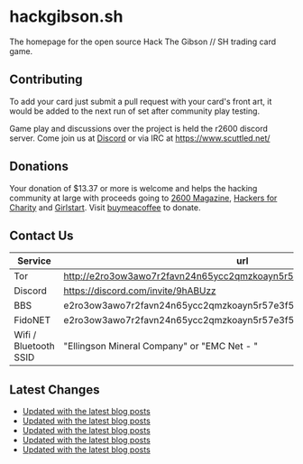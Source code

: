# hackgibson.sh
The homepage for the open source Hack The Gibson // SH trading card game.


## Contributing

To add your card just submit a pull request with your card's front art, it would be added to the next run of set after community play testing.

Game play and discussions over the project is held the r2600 discord server. Come join us at [Discord](https://discord.com/invite/9hABUzz) or via IRC at https://www.scuttled.net/


## Donations

Your donation of $13.37 or more is welcome and helps the hacking community at large with proceeds going to [2600 Magazine](https://2600.com/), [Hackers for Charity](https://hackersforcharity.org) and [Girlstart](https://girlstart.org).  Visit [buymeacoffee](https://www.buymeacoffee.com/hackgibson.sh) to donate.


## Contact Us

Service | url
-|-
Tor | http://e2ro3ow3awo7r2favn24n65ycc2qmzkoayn5r57e3f56nvjwdcgg32ad.onion
Discord | https://discord.com/invite/9hABUzz
BBS | e2ro3ow3awo7r2favn24n65ycc2qmzkoayn5r57e3f56nvjwdcgg32ad.onion:23
FidoNET | e2ro3ow3awo7r2favn24n65ycc2qmzkoayn5r57e3f56nvjwdcgg32ad.onion:24554
Wifi / Bluetooth SSID | "Ellingson Mineral Company" or "EMC Net - <fidonet address>"

## Latest Changes
<!-- BLOG-POST-LIST:START -->
- [Updated with the latest blog posts](https://github.com/DFW2600/hackgibson.sh/commit/6fea26c8825fc5561315e1aff0cf8be91f0090e4)
- [Updated with the latest blog posts](https://github.com/DFW2600/hackgibson.sh/commit/8996b3f6f5a381e55729f30b86bc2589493bacdf)
- [Updated with the latest blog posts](https://github.com/DFW2600/hackgibson.sh/commit/c40c3cc25dbf0e6ccfe392efe3e30d537f0f6a50)
- [Updated with the latest blog posts](https://github.com/DFW2600/hackgibson.sh/commit/c1a6c55e7d022fc91600244563f25ba07287597d)
- [Updated with the latest blog posts](https://github.com/DFW2600/hackgibson.sh/commit/dba3edc2c9735e6c1ad4919398a98cc018e89108)
<!-- BLOG-POST-LIST:END -->
